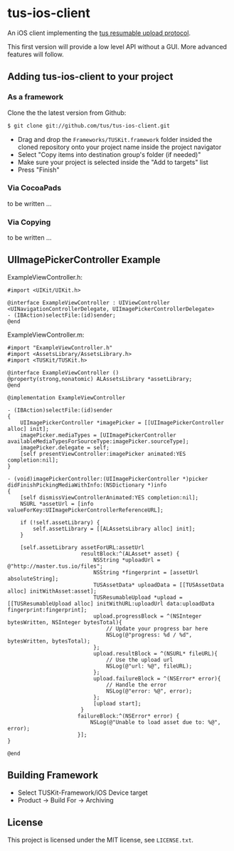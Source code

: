# tus-ios-client

An iOS client implementing the [tus resumable upload
protocol](https://github.com/tus/tus-resumable-upload-protocol).

This first version will provide a low level API without a GUI. More advanced
features will follow.

## Adding tus-ios-client to your project

### As a framework

Clone the the latest version from Github:

```bash
$ git clone git://github.com/tus/tus-ios-client.git
```

* Drag and drop the `Frameworks/TUSKit.framework` folder insided the cloned
  repository onto your project name inside the project navigator
* Select "Copy items into destination group's folder (if needed)"
* Make sure your project is selected inside the "Add to targets" list
* Press "Finish"

### Via CocoaPads

to be written ...

### Via Copying

to be written ...

## UIImagePickerController Example

ExampleViewController.h:

```objc
#import <UIKit/UIKit.h>

@interface ExampleViewController : UIViewController <UINavigationControllerDelegate, UIImagePickerControllerDelegate>
- (IBAction)selectFile:(id)sender;
@end
```

ExampleViewController.m:

```obj
#import "ExampleViewController.h"
#import <AssetsLibrary/AssetsLibrary.h>
#import <TUSKit/TUSKit.h>

@interface ExampleViewController ()
@property(strong,nonatomic) ALAssetsLibrary *assetLibrary;
@end

@implementation ExampleViewController

- (IBAction)selectFile:(id)sender
{
    UIImagePickerController *imagePicker = [[UIImagePickerController alloc] init];
    imagePicker.mediaTypes = [UIImagePickerController availableMediaTypesForSourceType:imagePicker.sourceType];
    imagePicker.delegate = self;
    [self presentViewController:imagePicker animated:YES completion:nil];
}

- (void)imagePickerController:(UIImagePickerController *)picker didFinishPickingMediaWithInfo:(NSDictionary *)info
{
    [self dismissViewControllerAnimated:YES completion:nil];
    NSURL *assetUrl = [info valueForKey:UIImagePickerControllerReferenceURL];

    if (!self.assetLibrary) {
        self.assetLibrary = [[ALAssetsLibrary alloc] init];
    }

    [self.assetLibrary assetForURL:assetUrl
                       resultBlock:^(ALAsset* asset) {
                           NSString *uploadUrl = @"http://master.tus.io/files";
                           NSString *fingerprint = [assetUrl absoluteString];
                           TUSAssetData* uploadData = [[TUSAssetData alloc] initWithAsset:asset];
                           TUSResumableUpload *upload = [[TUSResumableUpload alloc] initWithURL:uploadUrl data:uploadData fingerprint:fingerprint];
                           upload.progressBlock = ^(NSInteger bytesWritten, NSInteger bytesTotal){
                               // Update your progress bar here
                               NSLog(@"progress: %d / %d", bytesWritten, bytesTotal);
                           };
                           upload.resultBlock = ^(NSURL* fileURL){
                               // Use the upload url
                               NSLog(@"url: %@", fileURL);
                           };
                           upload.failureBlock = ^(NSError* error){
                               // Handle the error
                               NSLog(@"error: %@", error);
                           };
                           [upload start];
                       }
                      failureBlock:^(NSError* error) {
                          NSLog(@"Unable to load asset due to: %@", error);
                      }];
}

@end
```

## Building Framework

* Select TUSKit-Framework/iOS Device target
* Product -> Build For -> Archiving

## License

This project is licensed under the MIT license, see `LICENSE.txt`.
